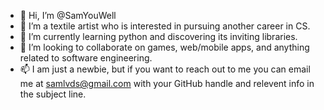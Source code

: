 - 👋 Hi, I’m @SamYouWell
- 👀 I’m a textile artist who is interested in pursuing another career in CS.
- 🌱 I’m currently learning python and discovering its inviting libraries.
- 💞️ I’m looking to collaborate on games, web/mobile apps, and anything related to software engineering. 
- 📫 I am just a newbie, but if you want to reach out to me you can email me at samlvds@gmail.com with your
GitHub handle and relevent info in the subject line.

<!---
SamYouWell/SamYouWell is a ✨ special ✨ repository because its `README.md` (this file) appears on your GitHub profile.
You can click the Preview link to take a look at your changes.
--->
